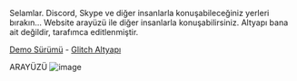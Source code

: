 Selamlar. Discord, Skype ve diğer insanlarla konuşabileceğiniz yerleri bırakın... Website arayüzü ile diğer insanlarla konuşabilirsiniz.
Altyapı bana ait değildir, tarafımca editlenmiştir.

[Demo Sürümü](https://online-chat-web.glitch.me/) - 
[Glitch Altyapı](https://online-chat-web.glitch.me)

ARAYÜZÜ
![image](https://user-images.githubusercontent.com/45299268/147824446-da6690c9-2f4e-4e3f-a6bc-4a3da5399d47.png)
